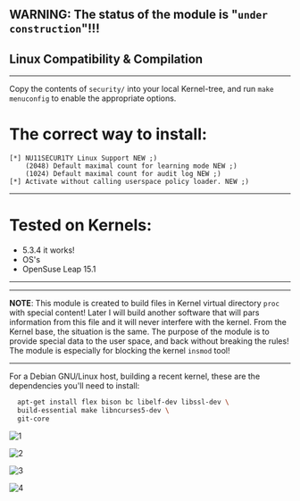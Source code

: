 ## WARNING: The status of the module is "`under construction`"!!!

## Linux Compatibility & Compilation
-----------------------------------------------------------------------------------------------------

Copy the contents of `security/` into your local Kernel-tree, and run `make menuconfig` to enable the appropriate options.

# The correct way to install:
```
[*] NU11SECUR1TY Linux Support NEW ;)
    (2048) Default maximal count for learning mode NEW ;)
    (1024) Default maximal count for audit log NEW ;)
[*] Activate without calling userspace policy loader. NEW ;)
```
------------------------------------------------------------------------------------------------------

# Tested on Kernels:
- 5.3.4 it works!
- OS's 
- OpenSuse Leap 15.1
------------------------------------------------------------------------------------------------------
------------------------------------------------------------------------------------------------------
**NOTE**: This module is created to build files in Kernel virtual directory `proc` with special content! Later I will build another software that will pars information from this file and it will never interfere with the kernel. From the Kernel base, the situation is the same. The purpose of the module is to provide special data to the user space, and back without breaking the rules! The module is especially for blocking the kernel `insmod` tool!
          
 -------------------------------------------------------------------------------------------------------


For a Debian GNU/Linux host, building a recent kernel, these are the dependencies you'll need to install:

```bash
  apt-get install flex bison bc libelf-dev libssl-dev \
  build-essential make libncurses5-dev \
  git-core
```

![1](https://github.com/nu11secur1ty/Linux_hardening_and_security/blob/master/Kernel-sec-modules_by_nu11secur1ty/Modules/LSM/nu11secur1ty-sec/wall/Screenshot%20from%202019-10-09%2013-39-37.png)

![2](https://github.com/nu11secur1ty/Linux_hardening_and_security/blob/master/Kernel-sec-modules_by_nu11secur1ty/Modules/LSM/nu11secur1ty-sec/wall/Screenshot%20from%202019-10-09%2013-39-47.png)

![3](https://github.com/nu11secur1ty/Linux_hardening_and_security/blob/master/Kernel-sec-modules_by_nu11secur1ty/Modules/LSM/nu11secur1ty-sec/wall/Screenshot%20from%202019-10-09%2013-39-51.png)

![4](https://github.com/nu11secur1ty/Linux_hardening_and_security/blob/master/Kernel-sec-modules_by_nu11secur1ty/Modules/LSM/nu11secur1ty-sec/wall/Screenshot%20from%202019-10-09%2015-12-51.png)
